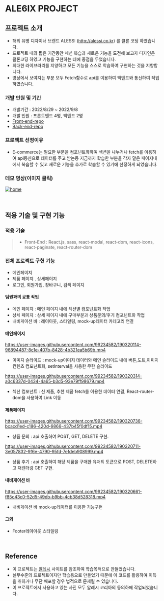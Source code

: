 # ALE6IX PROJECT

## 프로젝트 소개

- 해외 유명 디자이너 브랜드 ALESSI (http://alessi.co.kr) 를 클론 코딩 하였습니다.
- 프로젝트 내의 짧은 기간동안 세션 복습과 새로운 기능을 도전해 보고자 디자인은 클론코딩 하였고 기능을 구현하는 데에 중점을 두었습니다.
- 최대한 라이브러리를 지양하고 모든 기능을 스스로 학습하여 구현하는 것을 지향합니다. 
- 영상에서 보여지는 부분 모두 Fetch함수로 api를 이용하여 백엔드와 통신하여 작업하였습니다.

### 개발 인원 및 기간

- 개발기간 : 2022/8/29 ~ 2022/9/8
- 개발 인원 : 프론트엔드 4명, 백엔드 2명
- [Front-end-repo](https://github.com/wecode-bootcamp-korea/justcode-6-1st-ale6ix-front)
- [Back-end-repo](https://github.com/wecode-bootcamp-korea/justcode-6-1st-ale6ix-back)

### 프로젝트 선정이유

- E-commerce는 필요한 부분을 컴포넌트화하여 섹션을 나누거나 fetch를 이용하여 api통신으로 데이터를 주고 받는등
  지금까지 학습한 부분을 각자 맡은 페이지내에서 복습할 수 있고 새로운 기능을 추가로 학습할 수 있기에 선정하게 되었습니다.
  
### 데모 영상(이미지 클릭)

[![home](https://velog.velcdn.com/images/ch00ng10000/post/3ff906f7-d6ea-43a6-92f1-fc37b06e3eae/image.png)](https://youtu.be/X2f3YSx6h0Q)

<br>

## 적용 기술 및 구현 기능

### 적용 기술

> - Front-End : React.js, sass, react-modal, react-dom, react-icons, react-paginate, react-router-dom

### 전체 프로젝트 구현 기능

- 메인페이지 
- 제품 페이지 , 상세페이지 
- 로그인, 회원가입, 장바구니, 검색 페이지

#### 팀원과의 공통 작업

- 메인 페이지 : 메인 페이지 내에 섹션별 컴포넌트화 작업
- 상세 페이지 : 상세 페이지 내에 구매부분과 상품문의/후기 컴포넌트화 작업
- 내비게이션 바 : 레이아웃, 스타일링, mock-up데이터 카테고리 연결

#### 메인페이지


https://user-images.githubusercontent.com/99234582/190320114-96894487-8c1e-407b-8428-4b321ea5b69b.mp4

- 이미지 슬라이드 : mock-up이미지 데이터와 메인 슬라이드 내에 버튼,도트,이미지 컨텐츠 컴포넌트화, setInterval을 사용한 무한 슬라이드


https://user-images.githubusercontent.com/99234582/190320314-a0c6337d-0434-4a65-b3d5-93e79ff98679.mp4

- 섹션 컴포넌트 : 신 제품, 추천 제품 fetch를 이용한 데이터 연결, React-router-dom을 사용하여 Link 이동

#### 제품페이지


https://user-images.githubusercontent.com/99234582/190320736-bcacd1ed-c186-420d-9866-437b45f0df15.mp4

- 상품 문의 : api 호출하여 POST, GET, DELETE 구현. 

https://user-images.githubusercontent.com/99234582/190320711-3e057832-9f6e-4790-95fd-7efdeb908999.mp4

- 상품 후기 : api 호출하여 해당 제품을 구매한 유저의 토큰으로 POST, DELETE하고 재렌더링 GET 구현.

#### 내비게이션 바


https://user-images.githubusercontent.com/99234582/190320661-f85c43c0-52d5-49db-b9bb-4cb38d528318.mp4

- 내비게이션 바 mock-up데이터를 이용한 기능구현

#### 그외

- Footer레이아웃 스타일링

<br>

## Reference

- 이 프로젝트는 [알레시](http://alessi.co.kr) 사이트를 참조하여 학습목적으로 만들었습니다.
- 실무수준의 프로젝트이지만 학습용으로 만들었기 때문에 이 코드를 활용하여 이득을 취하거나 무단 배포할 경우 법적으로 문제될 수 있습니다.
- 이 프로젝트에서 사용하고 있는 사진 모두 알레시 코리아의 동의하에 작업되었습니다.

